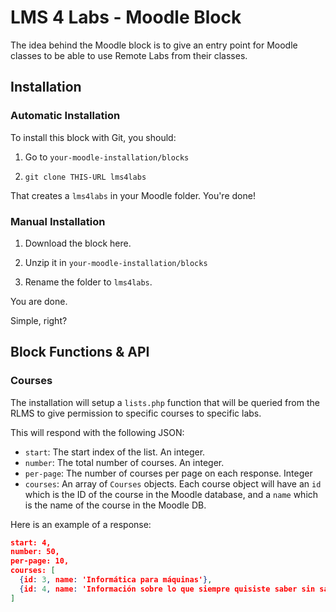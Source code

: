 # LMS 4 Labs - Moodle Block

The idea behind the Moodle block is to give an entry point for Moodle classes to
be able to use Remote Labs from their classes.

## Installation

### Automatic Installation
To install this block with Git, you should:

1. Go to `your-moodle-installation/blocks`

2. `git clone THIS-URL lms4labs`

That creates a `lms4labs` in your Moodle folder. You're done!

### Manual Installation

1. Download the block here.

2. Unzip it in `your-moodle-installation/blocks`

3. Rename the folder to `lms4labs`.

You are done.

Simple, right?


## Block Functions & API

### Courses

The installation will setup a `lists.php` function that will be queried from the
RLMS to give permission to specific courses to specific labs.

This will respond with the following JSON:

* `start`: The start index of the list. An integer.
* `number`: The total number of courses. An integer.
* `per-page`: The number of courses per page on each response. Integer
* `courses`: An array of `Courses` objects. Each course object will have an `id`
which is the ID of the course in the Moodle database, and a `name` which is the
name of the course in the Moodle DB.

Here is an example of a response:

```json
start: 4,
number: 50,
per-page: 10,
courses: [
  {id: 3, name: 'Informática para máquinas'},
  {id: 4, name: 'Información sobre lo que siempre quisiste saber sin saber.'}
]
```


















